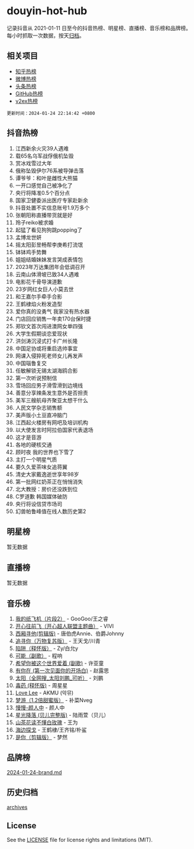 # douyin-hot-hub

记录抖音从 2021-01-11 日至今的抖音热榜、明星榜、直播榜、音乐榜和品牌榜。每小时抓取一次数据，按天[归档](archives)。

## 相关项目

- [知乎热榜](https://github.com/lonnyzhang423/zhihu-hot-hub)
- [微博热榜](https://github.com/lonnyzhang423/weibo-hot-hub)
- [头条热榜](https://github.com/lonnyzhang423/toutiao-hot-hub)
- [GitHub热榜](https://github.com/lonnyzhang423/github-hot-hub)
- [v2ex热榜](https://github.com/lonnyzhang423/v2ex-hot-hub)


`更新时间：2024-01-24 22:14:42 +0800`

## 抖音热榜

1. 江西新余火灾39人遇难
1. 载65名乌军战俘俄机坠毁
1. 赏冰戏雪过大年
1. 俄称坠毁伊尔76系被导弹击落
1. 谭爷爷：和叶是雌性大熊猫
1. 一开口感觉自己被净化了
1. 央行将降准0.5个百分点
1. 国家卫健委派出医疗专家赴新余
1. 抖音处置不实信息账号1.9万多个
1. 张朝阳称直播带货就是好
1. 玲子reiko被求婚
1. 起猛了看见狗狗跳popping了
1. 孟博龙世妍
1. 摇太阳彭昱畅帮李庚希打流氓
1. 钵钵鸡手势舞
1. 姐姐结婚妹妹发言哭成表情包
1. 2023年万达集团年会低调召开
1. 云南山体滑坡已致34人遇难
1. 电影花千骨导演道歉
1. 23岁网红女巨人小莫去世
1. 和王嘉尔手牵手合影
1. 王鹤棣焰火粉发造型
1. 爱你真的没勇气 我家没有热水器
1. 门店回应销售一年卖170台保时捷
1. 郑钦文首次闯进澳网女单四强
1. 大学生假期谈恋爱现状
1. 洪剑涛沉浸式打卡广州长隆
1. 中国足协或将重启选帅事宜
1. 网课入侵猝死老师女儿再发声
1. 中国瑙鲁复交
1. 任敏解锁无锡太湖海鸥合影
1. 第一次听说预制信
1. 雪场回应男子滑雪滑到边境线
1. 善意分享辣条发生意外是否担责
1. 美军三艘航母齐聚亚太想干什么
1. 人民文学杂志销售额
1. 美声版小土豆直冲脑门
1. 江西起火楼房有网吧及培训机构
1. 以大使发言时阿拉伯国家代表退场
1. 这才是音游
1. 各地的硬核交通
1. 顾时夜 我的世界也下雪了
1. 主打一个明星气质
1. 要久久爱茶味女追蒋翼
1. 清史大家戴逸逝世享年98岁
1. 第一批网红奶茶正在悄悄消失
1. 北大教授：房价还没跌到位
1. C罗道歉 韩国媒体破防
1. 央行将设信贷市场司
1. 幻兽帕鲁峰值在线人数历史第2

## 明星榜

暂无数据

## 直播榜

暂无数据

## 音乐榜

1. [我的纸飞机（片段2）](https://sf86-cdn-tos.douyinstatic.com/obj/tos-cn-ve-2774/oM2ZrKcg2CD5AeRB2gkeXOFB1IxAGJdZPazYHf) - GooGoo/王之睿
1. [开心往前飞（开心超人联盟主题曲）](https://sf86-cdn-tos.douyinstatic.com/obj/tos-cn-ve-2774/9d8fb7c82cf1421fb93a9fe925275e0a) - VIVI
1. [西厢寻他(剪辑版)](https://sf86-cdn-tos.douyinstatic.com/obj/tos-cn-ve-2774/oUsAVfAQKlRNxEv5qxvIB8o5qmIWUcXbzJKJhw) - 唐伯虎Annie、伯爵Johnny
1. [追寻你（万物复苏版）](https://sf6-cdn-tos.douyinstatic.com/obj/tos-cn-ve-2774/oYeAZJsbjIDit9APmBg8u6uDUQnHmoCf3gbo74) - 王天戈/川青
1. [陷阱（释怀版）](https://sf6-cdn-tos.douyinstatic.com/obj/tos-cn-ve-2774/oE8C21LeZrzKLDFfQYgMzx4GAIHageG5IzayY7) - Zy/白允y
1. [可能（副歌）](https://sf86-cdn-tos.douyinstatic.com/obj/tos-cn-ve-2774/cde1731888894259b333569393c2fb51) - 程响
1. [希望你被这个世界爱着 (副歌)](https://sf86-cdn-tos.douyinstatic.com/obj/tos-cn-ve-2774/oUHCmWQfZlE3QQBKBeD8rCFLpJzPgCpImhsxMt) - 许亚童
1. [有你在 (第一次见面你的开场白)](https://sf86-cdn-tos.douyinstatic.com/obj/tos-cn-ve-2774/oAthrQ3ClJBfI57uBoFEgNDYtNCZ0TSYQQfxQ0) - 赵露思
1. [太阳（全网搜_太阳刘鹏_可听）](https://sf86-cdn-tos.douyinstatic.com/obj/tos-cn-ve-2774/ogWbyIQnlBFImVbeDocRdCIYtBHlbJXgfZMvgz) - 刘鹏
1. [毒药 (释怀版)](https://sf86-cdn-tos.douyinstatic.com/obj/tos-cn-ve-2774/oYILMEAzspdZBIzy4frJNB8ZHPHWAhiwowd4Ad) - 周星星
1. [Love Lee](https://sf86-cdn-tos.douyinstatic.com/obj/tos-cn-ve-2774/o05GbkJGbCBTdDnMtB0fwOYgkeZp23vrWQDQBS) - AKMU (악뮤)
1. [梦游（1.2倍甜蜜版）](https://sf86-cdn-tos.douyinstatic.com/obj/tos-cn-ve-2774/o4gyAUm8hwufoEABmwVIiQtHsFuGzAEEWtNMzo) - 补菜Nveg
1. [慢慢-颜人中](https://sf86-cdn-tos.douyinstatic.com/obj/tos-cn-ve-2774/ocjHNfBXdBxQNC8ZGAeoLMFTUgtBg8bkExunDC) - 颜人中
1. [星光降落 (贝儿完整版)](https://sf3-cdn-tos.douyinstatic.com/obj/tos-cn-ve-2774/okwB9hAwyAtsFFkFBzAX1hOOfQuIoMNs0W2Mwr) - 陆雨萱（贝儿）
1. [山茶花读不懂白玫瑰](https://sf86-cdn-tos.douyinstatic.com/obj/tos-cn-ve-2774/osfn8B7DktrRHEPJgPCfDbw7QDQEkwC16BxZg9) - 王为
1. [海边探戈](https://sf3-cdn-tos.douyinstatic.com/obj/tos-cn-ve-2774/os9gE0VQCGqt6VQkZDyBBYvfSDY0QFe3vVmubn) - 王鹤棣/王齐铭/朴鲨
1. [是你（剪辑版）](https://sf86-cdn-tos.douyinstatic.com/obj/tos-cn-ve-2774/46019dae783c4c969944217fe1cfafc4) - 梦然

## 品牌榜

[2024-01-24-brand.md](archives/2024-01-24-brand.md)

## 历史归档

[archives](archives)

## License

See the [LICENSE](LICENSE) file for license rights and limitations (MIT).
